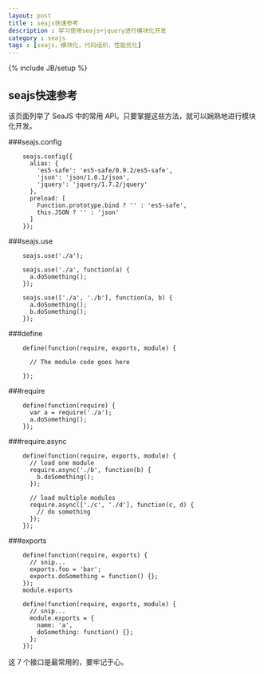 ```yaml
---
layout: post
title : seajs快速参考
description : 学习使用seajs+jquery进行模块化开发
category : seajs
tags : [seajs，模块化，代码组织，性能优化]
---
```

{% include JB/setup %}

## seajs快速参考 ##
该页面列举了 SeaJS 中的常用 API。只要掌握这些方法，就可以娴熟地进行模块化开发。

###seajs.config

		seajs.config({
		  alias: {
		    'es5-safe': 'es5-safe/0.9.2/es5-safe',
		    'json': 'json/1.0.1/json',
		    'jquery': 'jquery/1.7.2/jquery'
		  },
		  preload: [
		    Function.prototype.bind ? '' : 'es5-safe',
		    this.JSON ? '' : 'json'
		  ]
		});

###seajs.use

		seajs.use('./a');
		
		seajs.use('./a', function(a) {
		  a.doSomething();
		});
		
		seajs.use(['./a', './b'], function(a, b) {
		  a.doSomething();
		  b.doSomething();
		});

###define

		define(function(require, exports, module) {
		
		  // The module code goes here
		
		});

###require

		define(function(require) {
		  var a = require('./a');
		  a.doSomething();
		});

###require.async

		define(function(require, exports, module) {
		  // load one module
		  require.async('./b', function(b) {
		    b.doSomething();
		  });
		
		  // load multiple modules
		  require.async(['./c', './d'], function(c, d) {
		    // do something
		  });
		});

###exports

		define(function(require, exports) {
		  // snip...
		  exports.foo = 'bar';
		  exports.doSomething = function() {};
		});
		module.exports
		
		define(function(require, exports, module) {
		  // snip...
		  module.exports = {
		    name: 'a',
		    doSomething: function() {};
		  };
		});

这 7 个接口是最常用的，要牢记于心。